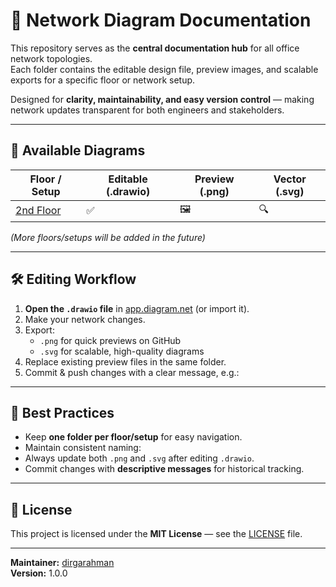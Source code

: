 # 🏢 Network Diagram Documentation

This repository serves as the **central documentation hub** for all office network topologies.  
Each folder contains the editable design file, preview images, and scalable exports for a specific floor or network setup.

Designed for **clarity, maintainability, and easy version control** — making network updates transparent for both engineers and stakeholders.

---

## 📌 Available Diagrams

| Floor / Setup | Editable (.drawio) | Preview (.png) | Vector (.svg) |
|---------------|--------------------|----------------|---------------|
| [2nd Floor](2nd-floor) | ✅ | 🖼 | 🔍 |

*(More floors/setups will be added in the future)*

---

## 🛠 Editing Workflow

1. **Open the `.drawio` file** in [app.diagram.net](https://app.diagrams.net/) (or import it).  
2. Make your network changes.  
3. Export:
   - `.png` for quick previews on GitHub
   - `.svg` for scalable, high-quality diagrams
4. Replace existing preview files in the same folder.  
5. Commit & push changes with a clear message, e.g.:

---

## 🎯 Best Practices

- Keep **one folder per floor/setup** for easy navigation.
- Maintain consistent naming:  
- Always update both `.png` and `.svg` after editing `.drawio`.
- Commit changes with **descriptive messages** for historical tracking.

---

## 📜 License

This project is licensed under the **MIT License** — see the [LICENSE](LICENSE) file.

---

**Maintainer:** [dirgarahman](https://github.com/dirgarahman)  
**Version:** 1.0.0
